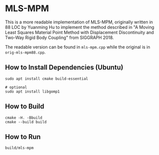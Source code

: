 # MLS-MPM

This is a more readable implementation of MLS-MPM, originally written in 88 LOC
by Yuanming Hu to implement the method described in "A Moving Least Squares
Material Point Method with Displacement Discontinuity and Two-Way Rigid Body
Coupling" from SIGGRAPH 2018.

The readable version can be found in `mls-mpm.cpp` while the original is in
`orig-mls-mpm88.cpp`.

## How to Install Dependencies (Ubuntu)

    sudo apt install cmake build-essential

    # optional
    sudo apt install libgomp1

## How to Build

    cmake -H. -Bbuild
    cmake --build build

## How to Run

    build/mls-mpm
